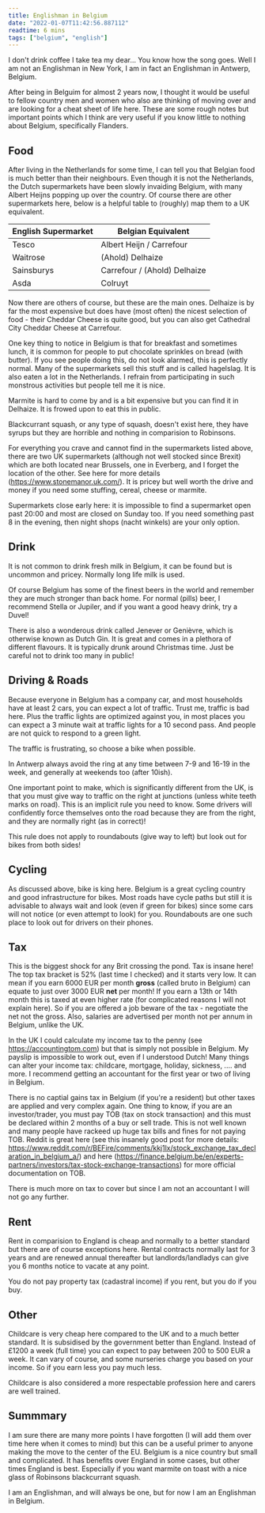 ```yaml
---
title: Englishman in Belgium
date: "2022-01-07T11:42:56.887112"
readtime: 6 mins
tags: ["belgium", "english"]
---
```


I don't drink coffee I take tea my dear... You know how the song goes. Well I am not an Englishman in New York, I am in fact an Englishman in Antwerp, Belgium.

After being in Belguim for almost 2 years now, I thought it would be useful to fellow country men and women who also are thinking of moving over and are looking for a cheat sheet of life here. These are some rough notes but important points which I think are very useful if you know little to nothing about Belgium, specifically Flanders.

## Food

After living in the Netherlands for some time, I can tell you that Belgian food is much better than their neighbours. Even though it is not the Netherlands, the Dutch supermarkets have been slowly invaiding Belgium, with many Albert Heijns popping up over the country. Of course there are other supermarkets here, below is a helpful table to (roughly) map them to a UK equivalent.

| English Supermarket | Belgian Equivalent           |
| ------------------- | ---------------------------- |
| Tesco               | Albert Heijn / Carrefour     |
| Waitrose            | (Ahold) Delhaize             |
| Sainsburys          | Carrefour / (Ahold) Delhaize |
| Asda                | Colruyt                      |

Now there are others of course, but these are the main ones. Delhaize is by far the most expensive but does have (most often) the nicest selection of food - their Cheddar Cheese is quite good, but you can also get Cathedral City Cheddar Cheese at Carrefour.

One key thing to notice in Belgium is that for breakfast and sometimes lunch, it is common for people to put chocolate sprinkles on bread (with butter). If you see people doing this, do not look alarmed, this is perfectly normal. Many of the supermarkets sell this stuff and is called hagelslag. It is also eaten a lot in the Netherlands. I refrain from participating in such monstrous activities but people tell me it is nice.

Marmite is hard to come by and is a bit expensive but you can find it in Delhaize. It is frowed upon to eat this in public.

Blackcurrant squash, or any type of squash, doesn't exist here, they have syrups but they are horrible and nothing in comparision to Robinsons.

For everything you crave and cannot find in the supermarkets listed above, there are two UK supermarkets (although not well stocked since Brexit) which are both located near Brussels, one in Everberg, and I forget the location of the other. See here for more details (https://www.stonemanor.uk.com/). It is pricey but well worth the drive and money if you need some stuffing, cereal, cheese or marmite.

Supermarkets close early here: it is impossible to find a supermarket open past 20:00 and most are closed on Sunday too. If you need something past 8 in the evening, then night shops (nacht winkels) are your only option.

## Drink

It is not common to drink fresh milk in Belgium, it can be found but is uncommon and pricey. Normally long life milk is used.

Of course Belgium has some of the finest beers in the world and remember they are much stronger than back home. For normal (pills) beer, I recommend Stella or Jupiler, and if you want a good heavy drink, try a Duvel!

There is also a wonderous drink called Jenever or Genièvre, which is otherwise known as Dutch Gin. It is great and comes in a plethora of different flavours. It is typically drunk around Christmas time. Just be careful not to drink too many in public!

## Driving & Roads

Because everyone in Belgium has a company car, and most households have at least 2 cars, you can expect a lot of traffic. Trust me, traffic is bad here. Plus the traffic lights are optimized against you, in most places you can expect a 3 minute wait at traffic lights for a 10 second pass. And people are not quick to respond to a green light.

The traffic is frustrating, so choose a bike when possible.

In Antwerp always avoid the ring at any time between 7-9 and 16-19 in the week, and generally at weekends too (after 10ish).

One important point to make, which is significantly different from the UK, is that you must give way to traffic on the right at junctions (unless white teeth marks on road). This is an implicit rule you need to know. Some drivers will confidently force themselves onto the road because they are from the right, and they are normally right (as in correct)!

This rule does not apply to roundabouts (give way to left) but look out for bikes from both sides!

## Cycling

As discussed above, bike is king here. Belgium is a great cycling country and good infrastructure for bikes. Most roads have cycle paths but still it is advisable to always wait and look (even if green for bikes) since some cars will not notice (or even attempt to look) for you. Roundabouts are one such place to look out for drivers on their phones.

## Tax

This is the biggest shock for any Brit crossing the pond. Tax is insane here! The top tax bracket is 52% (last time I checked) and it starts very low. It can mean if you earn 6000 EUR per month **gross** (called bruto in Belgium) can equate to just over 3000 EUR **net** per month! If you earn a 13th or 14th month this is taxed at even higher rate (for complicated reasons I will not explain here). So if you are offered a job beware of the tax - negotiate the net not the gross. Also, salaries are advertised per month not per annum in Belgium, unlike the UK.

In the UK I could calculate my income tax to the penny (see https://accountingtom.com) but that is simply not possible in Belgium. My payslip is impossible to work out, even if I understood Dutch! Many things can alter your income tax: childcare, mortgage, holiday, sickness, .... and more. I recommend getting an accountant for the first year or two of living in Belgium.

There is no captial gains tax in Belgium (if you're a resident) but other taxes are applied and very complex again. One thing to know, if you are an investor/trader, you must pay TOB (tax on stock transaction) and this must be declared within 2 months of a buy or sell trade. This is not well known and many people have rackeed up huge tax bills and fines for not paying TOB. Reddit is great here (see this insanely good post for more details: https://www.reddit.com/r/BEFire/comments/kkj1lx/stock_exchange_tax_declaration_in_belgium_a/) and here (https://finance.belgium.be/en/experts-partners/investors/tax-stock-exchange-transactions) for more official documentation on TOB.

There is much more on tax to cover but since I am not an accountant I will not go any further.

## Rent

Rent in comparision to England is cheap and normally to a better standard but there are of course exceptions here. Rental contracts normally last for 3 years and are renewed annual thereafter but landlords/landladys can give you 6 months notice to vacate at any point.

You do not pay property tax (cadastral income) if you rent, but you do if you buy.

## Other

Childcare is very cheap here compared to the UK and to a much better standard. It is subsidised by the government better than England. Instead of £1200 a week (full time) you can expect to pay between 200 to 500 EUR a week. It can vary of course, and some nurseries charge you based on your income. So if you earn less you pay much less.

Childcare is also considered a more respectable profession here and carers are well trained.

## Summmary

I am sure there are many more points I have forgotten (I will add them over time here when it comes to mind) but this can be a useful primer to anyone making the move to the center of the EU. Belgium is a nice country but small and complicated. It has benefits over England in some cases, but other times England is best. Especially if you want marmite on toast with a nice glass of Robinsons blackcurrant squash.

I am an Englishman, and will always be one, but for now I am an Englishman in Belgium.
